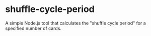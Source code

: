 shuffle-cycle-period
====================

A simple Node.js tool that calculates the "shuffle cycle period" for a specified number of cards.
